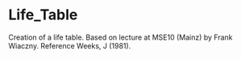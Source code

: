 # Life_Table
Creation of a life table. Based on lecture at MSE10 (Mainz) by Frank Wiaczny. Reference Weeks, J (1981).
